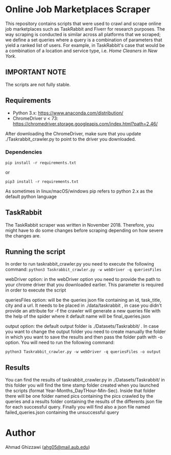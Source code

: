 # Online Job Marketplaces Scraper
This repository contains scripts that were used to crawl and scrape online job marketplaces such as TaskRabbit and Fiverr 
for research purposes. The way scraping is conducted is similar across all platforms that we scraped; we define a set queries where a query is a combination of parameters that yield a ranked 
list of users. For example, in TaskRabbit's case that would be a combination of a location and service
type, i.e. _Home Cleaners in New York_.

## IMPORTANT NOTE
The scripts are not fully stable. 

## Requirements
- Python 3.x: https://www.anaconda.com/distribution/ 
- ChromeDriver v < 73: https://chromedriver.storage.googleapis.com/index.html?path=2.46/

After downloading the ChromeDriver, make sure that you update ./Taskrabbit_crawler.py to point to the driver you downloaded.

### Dependencies
`pip install -r requirements.txt`

or

`pip3 install -r requirements.txt`

As sometimes in linux/macOS/windows pip refers to python 2.x as the default python language

## TaskRabbit
The TaskRabbit scraper was written in November 2018. Therefore, you might have to do some changes before scraping
depending on how severe the changes are. 

## Running the script
In order to run taskrabbit_crawler.py you need to execute the following command:
`python3 Taskrabbit_crawler.py -w webDriver -q queriesFiles `

webDriver option: in the webDriver option you need to provide the path to your chrome driver that you downloaded earlier. This parameter is required in order to execute the script 

queriesFiles option: will be the queries json file containing an id, task_title, city and a url. It needs to be placed in ./data/taskrabbit , in case you didn't provide an attribute for -f the crawler will generate a new queries file with the help of the spider where it default name will be final_queries.json

output option: the default output folder is ./Datasets/Taskrabbit/ . In case you want to change the output folder you need to create manually the folder in which you want to save the results and then pass the folder path with -o option.
You will need to run the following command:

`python3 Taskrabbit_crawler.py -w webDriver -q queriesFiles -o output`


## Results 
You can find the results of taskrabbit_crawler.py in ./Datasets/Taskrabbit/
in this folder you will find the time stamp folder created when you launched the scripts (format Year-Months_DayTHour-Min-Sec). Inside that folder there will be one folder named pics containing the pics crawled by the queries and a results folder containing the results of the differents json file for each successful query. Finally you will find also a json file named failed_queries.json containing the unsuccessful query

# Author
Ahmad Ghizzawi (ahg05@mail.aub.edu)
